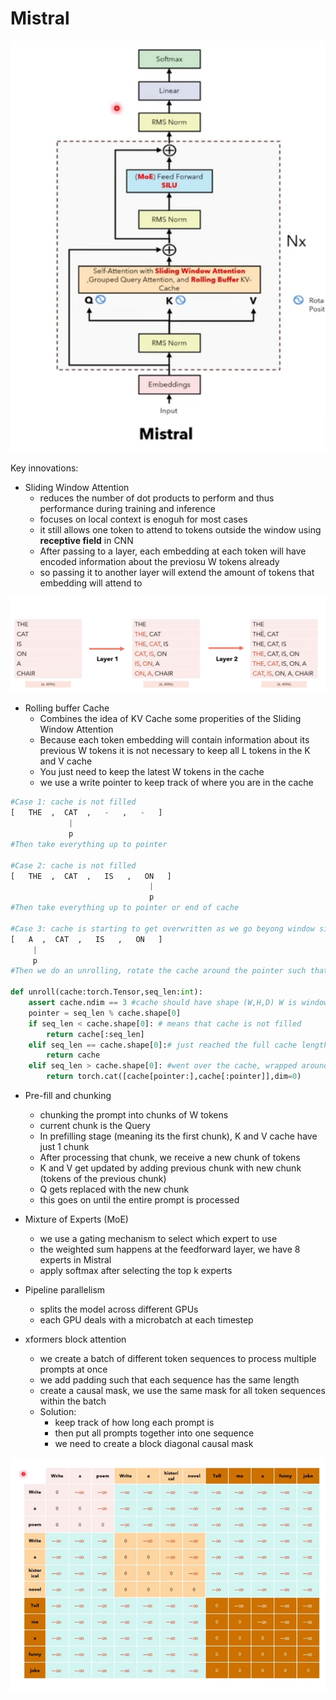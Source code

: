 # Mistral 

<p align="center">
  <img src="mistral_arch.png" alt="Sublime's custom image"/>
</p>

Key innovations:
- Sliding Window Attention
    - reduces the number of dot products to perform and thus performance during training and inference
    - focuses on local context is enoguh for most cases
    - it still allows one token to attend to tokens outside the window using **receptive field** in CNN
    - After passing to a layer, each embedding at each token will have encoded information about the previosu W tokens already
    - so passing it to another layer will extend the amount of tokens that embedding will attend to
<p align="center">
  <img src="swa.png" alt="Sublime's custom image"/>
</p>

- Rolling buffer Cache
    - Combines the idea of KV Cache some properities of the Sliding Window Attention
    - Because each token embedding will contain information about its previous W tokens it is not necessary to keep all L tokens in the K and V cache
    - You just need to keep the latest W tokens in the cache 
    - we use a write pointer to keep track of where you are in the cache
```python
#Case 1: cache is not filled
[   THE  ,  CAT  ,   -   ,   -   ]
             |
             p
#Then take everything up to pointer

#Case 2: cache is not filled
[   THE  ,  CAT  ,   IS   ,   ON   ]
                               |
                               p
#Then take everything up to pointer or end of cache

#Case 3: cache is starting to get overwritten as we go beyong window size
[   A  ,  CAT  ,   IS   ,   ON   ]
     |
     p
#Then we do an unrolling, rotate the cache around the pointer such that the order of tokens is linear and correct

def unroll(cache:torch.Tensor,seq_len:int):
    assert cache.ndim == 3 #cache should have shape (W,H,D) W is window size
    pointer = seq_len % cache.shape[0]
    if seq_len < cache.shape[0]: # means that cache is not filled
        return cache[:seq_len]
    elif seq_len == cache.shape[0]:# just reached the full cache length, just return the entire cache
        return cache
    elif seq_len > cache.shape[0]: #went over the cache, wrapped around
        return torch.cat([cache[pointer:],cache[:pointer]],dim=0)    


```

- Pre-fill and chunking
    - chunking the prompt into chunks of W tokens
    - current chunk is the Query
    - In prefilling stage (meaning its the first chunk), K and V cache have just 1 chunk
    - After processing that chunk, we receive a new chunk of tokens
    - K and V get updated by adding previous chunk with new chunk (tokens of the previous chunk)
    - Q gets replaced with the new chunk
    - this goes on until the entire prompt is processed

- Mixture of Experts (MoE)
    - we use a gating mechanism to select which expert to use
    - the weighted sum happens at the feedforward layer, we have 8 experts in Mistral
    - apply softmax after selecting the top k experts

- Pipeline parallelism
    - splits the model across different GPUs
    - each GPU deals with a microbatch at each timestep

- xformers block attention 
    - we create a batch of different token sequences to process multiple prompts at once
    - we add padding such that each sequence has the same length
    - create a causal mask, we use the same mask for all token sequences within the batch
    - Solution:
        - keep track of how long each prompt is
        - then put all prompts together into one sequence
        - we need to create a block diagonal causal mask

<p align="center">
  <img src="block_causal_mask.png" alt="Sublime's custom image"/>
</p>
